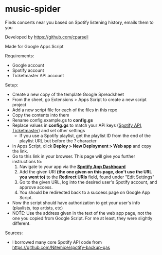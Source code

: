 # music-spider
Finds concerts near you based on Spotify listening history, emails them to you

Developed by https://github.com/cparsell

Made for Google Apps Script
  
Requirements:
- Google account
- Spotify account
- Ticketmaster API account

Setup:
- Create a new copy of the template Google Spreadsheet
- From the sheet, go Extensions > Apps Script to create a new script project
- Add a new script file for each of the files in this repo
- Copy the contents into them
- Rename config.example.gs to **config.gs**
- Replace values in **config.gs** to match your API keys ([Spotify API](https://developer.spotify.com/dashboard/applications), [Ticketmaster](https://developer.ticketmaster.com/)) and set other settings
  - If you use a Spotify playlist, get the playlist ID from the end of the playlist URL but before the ? character
- in Apps Script, click **Deploy > New Deployment > Web app** and copy the link.
- Go to this link in your browser. This page will give you further instructions to:
    1. Navigate to your app via the **[Spotify App Dashboard](https://developer.spotify.com/dashboard/applications)**
    2. Add the given URI **(the one given on this page, don't use the URL you went to)** to the **Redirect URIs** field, found under "Edit Settings"
    3. Go to the given URL, log into the desired user's Spotify account, and approve access.
    4. You should be redirected back to a success page on Google App Script.
- Now the script should have authorization to get your user's info (playlists, top artists, etc)
- NOTE: Use the address given in the text of the web app page, not the one you copied from Google Script. For me at least, they were slightly different.
 
 Sources:
 - I borrowed many core Spotify API code from https://github.com/Nitemice/spotify-backup-gas
